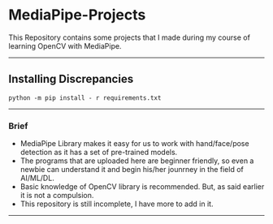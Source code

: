 # MediaPipe-Projects
This Repository contains some projects that I made during my course of learning OpenCV with MediaPipe.
* * *
## Installing Discrepancies
``` python -m pip install - r requirements.txt ```
***
### Brief
- MediaPipe Library makes it easy for us to work with hand/face/pose detection as it has a set of pre-trained models.
- The programs that are uploaded here are beginner friendly, so even a newbie can understand it and begin his/her jounrney in the field of AI/ML/DL.
- Basic knowledge of OpenCV library is recommended. But, as said earlier it is not a compulsion.
- This repository is still incomplete, I have more to add in it.
***